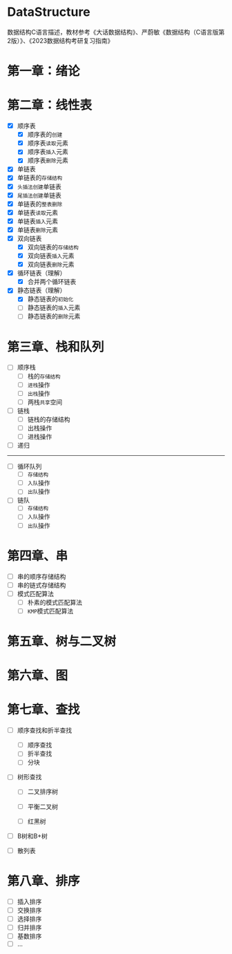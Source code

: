 # DataStructure
数据结构C语言描述，教材参考《大话数据结构》、严蔚敏《数据结构（C语言版第2版）》、《2023数据结构考研复习指南》

# 第一章：绪论

# 第二章：线性表

- [x] 顺序表
  - [x] 顺序表的`创建`
  - [x] 顺序表`读取`元素
  - [x] 顺序表`插入`元素
  - [x] 顺序表`删除`元素
- [x]  单链表
  - [x] 单链表的`存储结构`
  - [x] `头插法创建`单链表
  - [x] `尾插法创建`单链表
  - [x] 单链表的`整表删除`
  - [x] 单链表`读取`元素
  - [x] 单链表`插入`元素
  - [x] 单链表`删除`元素
- [x] 双向链表
  - [x] 双向链表的`存储结构`
  - [x] 双向链表`插入`元素
  - [x] 双向链表`删除`元素
- [x] 循环链表（理解）
  - [x] 合并两个循环链表
- [x] 静态链表（理解）
  - [x] 静态链表的`初始化`
  - [ ] 静态链表的`插入`元素
  - [ ] 静态链表的`删除`元素

# 第三章、栈和队列

- [ ] 顺序栈
  - [ ] 栈的`存储结构`
  - [ ] `进栈`操作
  - [ ] `出栈`操作
  - [ ] 两栈`共享`空间
- [ ] 链栈
  - [ ] 链栈的存储结构
  - [ ] 出栈操作
  - [ ] 进栈操作
- [ ] 递归

---

- [ ] 循环队列
  - [ ] `存储结构`
  - [ ] `入队`操作
  - [ ] `出队`操作
- [ ] 链队
  - [ ] `存储结构`
  - [ ] `入队`操作
  - [ ] `出队`操作

# 第四章、串

- [ ] 串的顺序存储结构
- [ ] 串的链式存储结构
- [ ] 模式匹配算法
  - [ ] 朴素的模式匹配算法
  - [ ] `KMP`模式匹配算法

# 第五章、树与二叉树

# 第六章、图

# 第七章、查找

- [ ] 顺序查找和折半查找

  - [ ] 顺序查找
  - [ ] 折半查找
  - [ ] 分块
- [ ] 树形查找

  - [ ] 二叉排序树

  - [ ] 平衡二叉树

  - [ ] 红黑树
 - [ ] B树和B+树
 - [ ] 散列表

# 第八章、排序

- [ ] 插入排序
- [ ] 交换排序
- [ ] 选择排序
- [ ] 归并排序
- [ ] 基数排序
- [ ] ...
